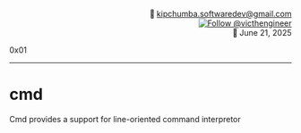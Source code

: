 <p align="right">
    <strong>📨 </strong> <a href="mailto:kipchumba.softwaredev@gmail.com">kipchumba.softwaredev@gmail.com</a><br>
    <a href="https://x.com/atmosbrief" target="_blank">
        <img src="https://img.shields.io/twitter/follow/victhengineer?style=social" alt="Follow @victhengineer" />
    </a><br>
    <strong>📅 </strong> June 21, 2025
</p>
<p align="left">0x01</p>

---

# cmd

Cmd provides a support for line-oriented command interpretor

